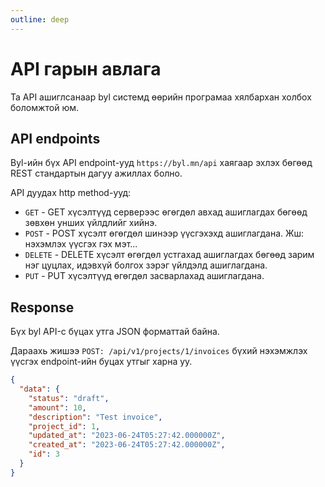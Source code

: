 ```yaml
---
outline: deep
---
```


# API гарын авлага

Та API ашиглсанаар byl системд өөрийн програмаа хялбархан холбох боломжтой юм.

## API endpoints

Byl-ийн бүх API endpoint-ууд `https://byl.mn/api` хаягаар эхлэх бөгөөд REST стандартын дагуу ажиллах болно.

API дуудах http method-ууд:

- `GET` - GET хүсэлтүүд серверээс өгөгдөл авхад ашиглагдах бөгөөд зөвхөн унших үйлдлийг хийнэ.
- `POST` - POST хүсэлт өгөгдөл шинээр үүсгэхэхд ашиглагдана. Жш: нэхэмлэх үүсгэх гэх мэт...
- `DELETE` - DELETE хүсэлт өгөгдөл устгахад ашиглагдах бөгөөд зарим нэг цуцлах, идэвхүй болгох зэрэг үйлдэлд ашиглагдана.
- `PUT` - PUT хүсэлтүүд өгөгдөл засварлахад ашиглагдана.

## Response

Бүх byl API-с бүцах утга JSON форматтай байна.

Дараахь жишээ `POST: /api/v1/projects/1/invoices` бүхий нэхэмжлэх үүсгэх endpoint-ийн буцах утгыг харна уу.

```json
{
  "data": {
    "status": "draft",
    "amount": 10,
    "description": "Test invoice",
    "project_id": 1,
    "updated_at": "2023-06-24T05:27:42.000000Z",
    "created_at": "2023-06-24T05:27:42.000000Z",
    "id": 3
  }
}
```
